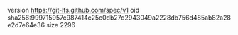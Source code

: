 version https://git-lfs.github.com/spec/v1
oid sha256:999715957c987414c25c0db27d2943049a2228db756d485ab82a28e2d7e64e36
size 2296
